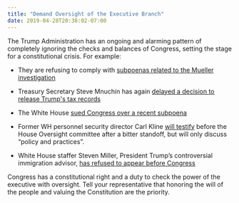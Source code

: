 ```yaml
---
title: "Demand Oversight of the Executive Branch"
date: 2019-04-28T20:38:02-07:00
---
```

The Trump Administration has an ongoing and alarming pattern of completely ignoring the checks and balances of Congress, setting the stage for a constitutional crisis. For example:

- They are refusing to comply with [subpoenas related to the Mueller investigation](https://www.washingtonpost.com/politics/trump-says-he-is-opposed-to-white-house-aides-testifying-to-congress-deepening-power-struggle-with-hill/2019/04/23/0c7bd8dc-65e0-11e9-8985-4cf30147bdca_story.html?utm_term=.fca582f8dadb)

- Treasury Secretary Steve Mnuchin has again [delayed a decision to release Trump's tax records](https://www.nytimes.com/2019/04/23/us/politics/trump-taxes.html) 

- The White House [sued Congress over a recent subpoena](https://www.politico.com/newsletters/huddle/2019/04/24/white-house-at-war-with-dems-over-trump-probes-vulnerable-republicans-brush-off-mueller-report-dem-leaders-to-meet-with-trump-on-infrastructure-cornyn-gets-challenger-in-texas-senate-race-428136) 

- Former WH personnel security director Carl Kline [will testify](https://www.washingtonpost.com/politics/white-house-approves-officials-testimony-after-contempt-threat/2019/04/27/ec8cbbea-68f5-11e9-83df-04f4d124151f_story.html) before the House Oversight committee after a bitter standoff, but will only discuss “policy and practices”.

- White House staffer Steven Miller, President Trump’s controversial immigration advisor, [has refused to appear before Congress](https://www.washingtonpost.com/politics/congress/trump-wont-make-immigration-adviser-available-to-congress/2019/04/25/51f1a5f0-679c-11e9-a698-2a8f808c9cfb_story.html?utm_term=.8dbf442ef8cb)  

Congress has a constitutional right and a duty to check the power of the executive with oversight. Tell your representative that honoring the will of the people and valuing the  Constitution are the priority.
